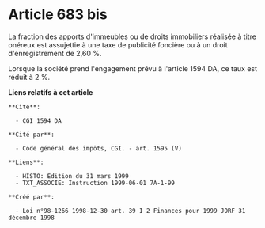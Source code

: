 # Article 683 bis

La fraction des apports d'immeubles ou de droits immobiliers réalisée à titre onéreux est assujettie à une taxe de publicité
foncière ou à un droit d'enregistrement de 2,60 %.

Lorsque la société prend l'engagement prévu à l'article 1594 DA, ce taux est réduit à 2 %.

**Liens relatifs à cet article**

	**Cite**:

	  - CGI 1594 DA

	**Cité par**:

	  - Code général des impôts, CGI. - art. 1595 (V)

	**Liens**:

	  - HISTO: Edition du 31 mars 1999
	  - TXT_ASSOCIE: Instruction 1999-06-01 7A-1-99

	**Créé par**:

	  - Loi n°98-1266 1998-12-30 art. 39 I 2 Finances pour 1999 JORF 31 décembre 1998
